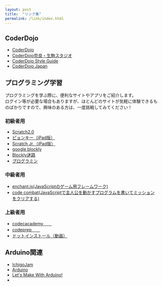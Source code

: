 ```yaml
---
layout: post
title:  "リンク集"
permalink: /link/index.html
---
```

## CoderDojo
- [CoderDojo](https://coderdojo.com/)
- [CoderDojo奈良・生駒スタジオ](https://scratch.mit.edu/studios/522153/)
- [CoderDojo Style Guide](https://app.frontify.com/d/E6KNDhunr9mR/coderdojo-style-guide-1460385526)
- [CoderDojo Japan](http://coderdojo.jp/)

## プログラミング学習
プログラミングを学ぶ際に、便利なサイトやアプリをご紹介します。  
ログイン等が必要な場合もありますが、ほとんどのサイトが気軽に体験できるものばかりですので、興味のある方は、一度挑戦してみてください！

### 初級者用
- [Scratch2.0](http://scratch.mit.edu)
- [ピョンキー（iPad版）](https://itunes.apple.com/jp/app/pyonki/id905012686?mt=8)
- [Scratch Jr.（iPad版）](https://itunes.apple.com/us/app/scratchjr/id895485086?ls=1&amp;mt=8)
- [google blockly](http://code.google.com/p/blockly/)
-	[Blockly迷路](https://blockly-games.appspot.com/maze?lang=ja)
- [プログラミン](http://www.mext.go.jp/programin/)

### 中級者用
- [enchant.js(JavaScriptのゲーム用フレームワーク)](http://9leap.net/)
- [code combat(JavaScriptで主人公を動かすプログラムを書いてミッションをクリアする)](http://codecombat.com)

### 上級者用
- [codecacademy　　](http://www.codecademy.com/ja/learn)
- [codeprep　　](http://codeprep.jp/ja)
- [ドットインストール（動画）](http://dotinstall.com/)

## Arduino関連
- [IchigoJam](http://ichigojam.net/)
- [Arduino](http://www.arduino.cc/)
- [Let's Make With Arduino!](http://lets.makewitharduino.com/)
-